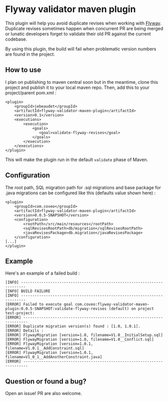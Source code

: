 # Flyway validator maven plugin
This plugin will help you avoid duplicate revises when working with [Flyway](https://flywaydb.org/). Duplicate revises sometimes happen when concurrent PR are being merged or lunatic developers forget to validate their old PR against the current codebase.

By using this plugin, the build will fail when problematic version numbers are found in the project.

## How to use
I plan on publishing to maven central soon but in the meantime, clone this project and publish it to your local maven repo. Then, add this to your project/parent pom.xml : 
```
<plugin>
    <groupId>jebeaudet</groupId>
    <artifactId>flyway-validator-maven-plugin</artifactId>
    <version>0.1</version>
    <executions>
        <execution>
            <goals>
               <goal>validate-flyway-revises</goal>
            </goals>
        </execution>
    </executions>
</plugin>
```
This will make the plugin run in the default `validate` phase of Maven.

## Configuration
The root path, SQL migration path for .sql migrations and base package for .java migrations can be configured like this (defaults value shown here) : 
```
<plugin>
    <groupId>com.coveo</groupId>
    <artifactId>flyway-validator-maven-plugin</artifactId>
    <version>0.0.5-SNAPSHOT</version>
    <configuration>
        <rootPath>/src/main/resources</rootPath>
        <sqlRevisesRootPath>db/migration</sqlRevisesRootPath>
        <javaRevisesPackage>db.migration</javaRevisesPackage>
    </configuration>
[...]
</plugin>
```

## Example
Here's an example of a failed build : 
```
[INFO] ------------------------------------------------------------------------
[INFO] BUILD FAILURE
[INFO] ------------------------------------------------------------------------
[ERROR] Failed to execute goal com.coveo:flyway-validator-maven-plugin:0.0.5-SNAPSHOT:validate-flyway-revises (default) on project test-project:
[ERROR] ------------------------------------------------------------------------
[ERROR] Duplicate migration version(s) found : [1.0, 1.0.1].
[ERROR] Details :
[ERROR] FlywayMigration [version=1.0, filename=V1.0__InitialSetup.sql]
[ERROR] FlywayMigration [version=1.0, filename=V1.0__Conflict.sql]
[ERROR] FlywayMigration [version=1.0.1, filename=V1.0.1__AddConstraint.sql]
[ERROR] FlywayMigration [version=1.0.1, filename=V1_0_1__AddAnotherConstraint.java]
[ERROR] ------------------------------------------------------------------------
```

## Question or found a bug? 
Open an issue! PR are also welcome.